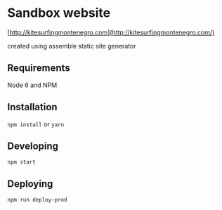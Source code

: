 # Sandbox website

[http://kitesurfingmontenegro.com](http://kitesurfingmontenegro.com/)

created using assemble static site generator

## Requirements

  Node 6 and NPM

## Installation

  `npm install` or `yarn`

## Developing

  `npm start`

## Deploying

  `npm run deploy-prod`
